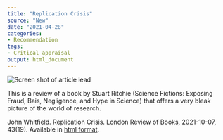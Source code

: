 ```yaml
---
title: "Replication Crisis"
source: "New"
date: "2021-04-28"
categories:
- Recommendation
tags:
- Critical appraisal
output: html_document
---
```


![Screen shot of article lead](http://www.pmean.com/new-images/21/replication-crisis-01.png)

<div class="notes">

This is a review of a book by Stuart Ritchie (Science Fictions: Exposing Fraud, Bais, Negligence, and Hype in Science) that offers a very bleak picture of the world of research.

John Whitfield. Replication Crisis. London Review of Books, 2021-10-07, 43(19). Available in [html format][whi1].

</div>

[whi1]: https://www.lrb.co.uk/the-paper/v43/n19/john-whitfield/replication-crisis
